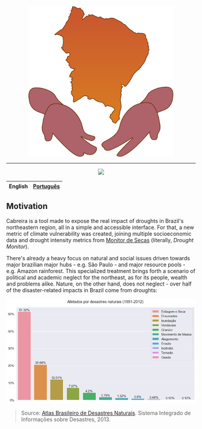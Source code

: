 <p align="center">
    <img style="cursor: default;" src="./logo/logo.svg" height="400px" alt="Cabreira's logo" />
</p>

--------

<p align="center">
    <a href="https://app.codacy.com/manual/jcezarms/monitor-social-de-secas?utm_source=github.com&utm_medium=referral&utm_content=jcezarms/monitor-social-de-secas&utm_campaign=Badge_Grade_Dashboard">
        <img src="https://api.codacy.com/project/badge/Grade/63830b4fa6be4a6bbb8d6928c46e35cd" />
    </a>
</p>

| English | [Português](README.md) |
| --- | --- |

## Motivation
Cabreira is a tool made to expose the real impact of droughts in Brazil's northeastern region, all in a simple and accessible interface. For that, a new metric of climate vulnerability was created, joining multiple socioeconomic data and drought intensity metrics from [Monitor de Secas](http://monitordesecas.ana.gov.br/mapa) (literally, _Drought Monitor_).

There's already a heavy focus on natural and social issues driven towards major brazilian major hubs - e.g. São Paulo - and major resource pools - e.g. Amazon rainforest. This specialized treatment brings forth a scenario of political and academic neglect for the northeast, as for its people, wealth and problems alike. Nature, on the other hand, does not neglect - over half of the disaster-related impacts in Brazil come from droughts:

![Affected by natural disasters 1991-2012](./reports/figures/atlas_desastres.png)
> Source: [Atlas Brasileiro de Desastres Naturais](https://s2id.mi.gov.br/paginas/atlas/). Sistema Integrado de Informações sobre Desastres, 2013.
